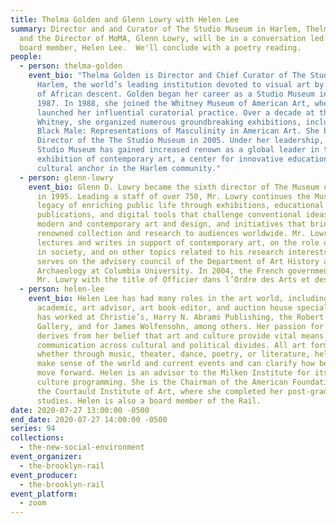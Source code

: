 ```yaml
---
title: Thelma Golden and Glenn Lowry with Helen Lee
summary: Director and and Curator of The Studio Museum in Harlem, Thelma Golden,
  and the Director of MoMA, Glenn Lowry, will be in a conversation led by Rail
  board member, Helen Lee.  We'll conclude with a poetry reading.
people:
  - person: thelma-golden
    event_bio: "Thelma Golden is Director and Chief Curator of The Studio Museum in
      Harlem, the world’s leading institution devoted to visual art by artists
      of African descent. Golden began her career as a Studio Museum intern in
      1987. In 1988, she joined the Whitney Museum of American Art, where she
      launched her influential curatorial practice. Over a decade at the
      Whitney, she organized numerous groundbreaking exhibitions, including
      Black Male: Representations of Masculinity in American Art. She became
      Director of the The Studio Museum in 2005. Under her leadership, the
      Studio Museum has gained increased renown as a global leader in the
      exhibition of contemporary art, a center for innovative education, and a
      cultural anchor in the Harlem community."
  - person: glenn-lowry
    event_bio: Glenn D. Lowry became the sixth director of The Museum of Modern Art
      in 1995. Leading a staff of over 750, Mr. Lowry continues the Museum’s
      legacy of enriching public life through exhibitions, educational programs,
      publications, and digital tools that challenge conventional ideas about
      modern and contemporary art and design, and initiatives that bring MoMA’s
      renowned collection and research to audiences worldwide. Mr. Lowry
      lectures and writes in support of contemporary art, on the role of museums
      in society, and on other topics related to his research interests. He also
      serves on the advisory council of the Department of Art History and
      Archaeology at Columbia University. In 2004, the French government honored
      Mr. Lowry with the title of Officier dans l’Ordre des Arts et des Lettres.
  - person: helen-lee
    event_bio: Helen Lee has had many roles in the art world, including collector,
      academic, art advisor, art book editor, and auction house specialist. She
      has worked at Christie’s, Harry N. Abrams Publishing, the Robert Miller
      Gallery, and for James Wolfensohn, among others. Her passion for the arts
      derives from her belief that art and culture provide vital means of
      communication across cultural and political divides. All art forms,
      whether through music, theater, dance, poetry, or literature, help us to
      make sense of the world and current events and can clarify how best to
      move forward. Helen is an advisor to the Milken Institute for its art and
      culture programming. She is the Chairman of the American Foundation for
      the Courtauld Institute of Art, where she completed her post-graduate
      studies. Helen is also a board member of the Rail.
date: 2020-07-27 13:00:00 -0500
end_date: 2020-07-27 14:00:00 -0500
series: 94
collections:
  - the-new-social-environment
event_organizer:
  - the-brooklyn-rail
event_producer:
  - the-brooklyn-rail
event_platform:
  - zoom
---
```

